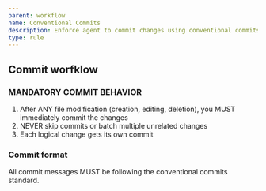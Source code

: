 ```yaml
---
parent: workflow
name: Conventional Commits
description: Enforce agent to commit changes using conventional commits
type: rule
---
```


## Commit worfklow

### MANDATORY COMMIT BEHAVIOR

1. After ANY file modification (creation, editing, deletion), you MUST immediately commit the changes
2. NEVER skip commits or batch multiple unrelated changes
3. Each logical change gets its own commit

### Commit format

All commit messages MUST be following the conventional commits standard.
